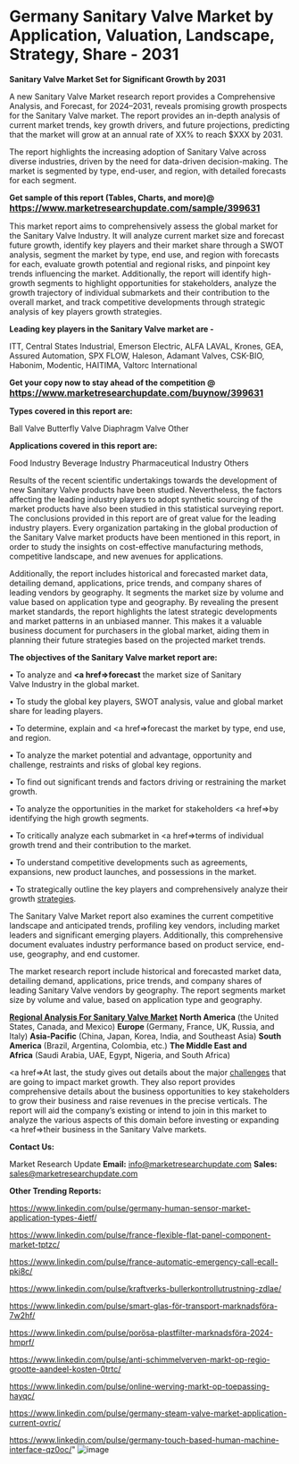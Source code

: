 # Germany Sanitary Valve Market by Application, Valuation, Landscape, Strategy, Share - 2031

<strong>Sanitary Valve Market Set for Significant Growth by 2031</strong>

A new Sanitary Valve Market research report provides a Comprehensive Analysis, and Forecast, for 2024–2031, reveals promising growth prospects for the Sanitary Valve market. The report provides an in-depth analysis of current market trends, key growth drivers, and future projections, predicting that the market will grow at an annual rate of XX% to reach $XXX by 2031.

The report highlights the increasing adoption of Sanitary Valve across diverse industries, driven by the need for data-driven decision-making. The market is segmented by type, end-user, and region, with detailed forecasts for each segment.

<strong>Get sample of this report (Tables, Charts, and more)@ <a href=https://www.marketresearchupdate.com/sample/399631><font size=3 color=#0000ff>https://www.marketresearchupdate.com/sample/399631</font></a></strong>

This market report aims to comprehensively assess the global market for the Sanitary Valve Industry. It will analyze current market size and forecast future growth, identify key players and their market share through a SWOT analysis, segment the market by type, end use, and region with forecasts for each, evaluate growth potential and regional risks, and pinpoint key trends influencing the market. Additionally, the report will identify high-growth segments to highlight opportunities for stakeholders, analyze the growth trajectory of individual submarkets and their contribution to the overall market, and track competitive developments through strategic analysis of key players growth strategies.

<strong>Leading key players in the Sanitary Valve market are -</strong>

ITT, Central States Industrial, Emerson Electric, ALFA LAVAL, Krones, GEA, Assured Automation, SPX FLOW, Haleson, Adamant Valves, CSK-BIO, Habonim, Modentic, HAITIMA, Valtorc International

<strong>Get your copy now to stay ahead of the competition @ <a href=https://www.marketresearchupdate.com/buynow/399631><font size=3 color=#0000ff>https://www.marketresearchupdate.com/buynow/399631</font></a></strong>

<strong>Types covered in this report are:</strong>

Ball Valve
Butterfly Valve
Diaphragm Valve
Other

<strong>Applications covered in this report are:</strong>

Food Industry
Beverage Industry
Pharmaceutical Industry
Others

Results of the recent scientific undertakings towards the development of new Sanitary Valve products have been studied. Nevertheless, the factors affecting the leading industry players to adopt synthetic sourcing of the market products have also been studied in this statistical surveying report. The conclusions provided in this report are of great value for the leading industry players. Every organization partaking in the global production of the Sanitary Valve market products have been mentioned in this report, in order to study the insights on cost-effective manufacturing methods, competitive landscape, and new avenues for applications.

Additionally, the report includes historical and forecasted market data, detailing demand, applications, price trends, and company shares of leading vendors by geography. It segments the market size by volume and value based on application type and geography. By revealing the present market standards, the report highlights the latest strategic developments and market patterns in an unbiased manner. This makes it a valuable business document for purchasers in the global market, aiding them in planning their future strategies based on the projected market trends.

<strong>The objectives of the Sanitary Valve market report are:</strong>

• To analyze and <strong><a href=><strong>forecast</strong></a></strong> the market size of Sanitary Valve Industry in the global market.

• To study the global key players, SWOT analysis, value and global market share for leading players.

• To determine, explain and <a href=>forecast</a> the market by type, end use, and region.

• To analyze the market potential and advantage, opportunity and challenge, restraints and risks of global key regions.

• To find out significant trends and factors driving or restraining the market growth.

• To analyze the opportunities in the market for stakeholders <a href=>by</a> identifying the high growth segments.

• To critically analyze each submarket in <a href=>terms</a> of individual growth trend and their contribution to the market.

• To understand competitive developments such as agreements, expansions, new product launches, and possessions in the market.

• To strategically outline the key players and comprehensively analyze their growth <a href=ASDF881288>strategies</a>.

The Sanitary Valve Market report also examines the current competitive landscape and anticipated trends, profiling key vendors, including market leaders and significant emerging players. Additionally, this comprehensive document evaluates industry performance based on product service, end-use, geography, and end customer.

The market research report include historical and forecasted market data, detailing demand, applications, price trends, and company shares of leading Sanitary Valve vendors by geography. The report segments market size by volume and value, based on application type and geography.

<strong><u><b>Regional Analysis For Sanitary Valve Market</b></u></strong>
<strong><b>North America</b></strong> (the United States, Canada, and Mexico)
<strong><b>Europe </b></strong>(Germany, France, UK, Russia, and Italy)
<strong><b>Asia-Pacific</b></strong> (China, Japan, Korea, India, and Southeast Asia)
<strong><b>South America</b></strong> (Brazil, Argentina, Colombia, etc.)
<strong><b>The Middle East and Africa</b></strong> (Saudi Arabia, UAE, Egypt, Nigeria, and South Africa)

<a href=>At last,</a> the study gives out details about the major <a href=ASDF991299>challenges</a> that are going to impact market growth. They also report provides comprehensive details about the business opportunities to key stakeholders to grow their business and raise revenues in the precise verticals. The report will aid the company’s existing or intend to join in this market to analyze the various aspects of this domain before investing or expanding <a href=>their</a> business in the Sanitary Valve markets.

<strong>Contact Us:</strong>

Market Research Update
<strong>Email:</strong> info@marketresearchupdate.com
<strong>Sales:</strong> sales@marketresearchupdate.com

<strong>Other Trending Reports:</strong>

<a href=https://www.linkedin.com/pulse/germany-human-sensor-market-application-types-4ietf/>https://www.linkedin.com/pulse/germany-human-sensor-market-application-types-4ietf/</a>

<a href=https://www.linkedin.com/pulse/france-flexible-flat-panel-component-market-tptzc/>https://www.linkedin.com/pulse/france-flexible-flat-panel-component-market-tptzc/</a>

<a href=https://www.linkedin.com/pulse/france-automatic-emergency-call-ecall-pki8c/>https://www.linkedin.com/pulse/france-automatic-emergency-call-ecall-pki8c/</a>

<a href=https://www.linkedin.com/pulse/kraftverks-bullerkontrollutrustning-zdlae/>https://www.linkedin.com/pulse/kraftverks-bullerkontrollutrustning-zdlae/</a>

<a href=https://www.linkedin.com/pulse/smart-glas-för-transport-marknadsföra-7w2hf/>https://www.linkedin.com/pulse/smart-glas-för-transport-marknadsföra-7w2hf/</a>

<a href=https://www.linkedin.com/pulse/porösa-plastfilter-marknadsföra-2024-hmprf/>https://www.linkedin.com/pulse/porösa-plastfilter-marknadsföra-2024-hmprf/</a>

<a href=https://www.linkedin.com/pulse/anti-schimmelverven-markt-op-regio-grootte-aandeel-kosten-0trtc/>https://www.linkedin.com/pulse/anti-schimmelverven-markt-op-regio-grootte-aandeel-kosten-0trtc/</a>

<a href=https://www.linkedin.com/pulse/online-werving-markt-op-toepassing-hayqc/>https://www.linkedin.com/pulse/online-werving-markt-op-toepassing-hayqc/</a>

<a href=https://www.linkedin.com/pulse/germany-steam-valve-market-application-current-ovric/>https://www.linkedin.com/pulse/germany-steam-valve-market-application-current-ovric/</a>

<a href=https://www.linkedin.com/pulse/germany-touch-based-human-machine-interface-qz0oc/>https://www.linkedin.com/pulse/germany-touch-based-human-machine-interface-qz0oc/</a>"
![image](https://github.com/user-attachments/assets/c92290e7-6adb-4d02-915e-593cc5c551d1)
